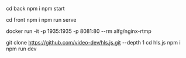 cd back
npm i
npm start

cd front
npm i
npm run serve

docker run -it -p 1935:1935 -p 8081:80 --rm alfg/nginx-rtmp

git clone https://github.com/video-dev/hls.js.git --depth 1 
cd hls.js
npm i 
npm run dev
